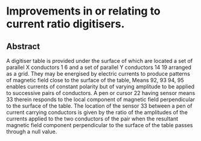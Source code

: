 # Improvements in or relating to current ratio digitisers.

## Abstract
A digitiser table is provided under the surface of which are located a set of parallel X conductors 1 6 and a set of parallel Y conductors 14 19 arranged as a grid. They may be energised by electric currents to produce patterns of magnetic field close to the surface of the table, Means 92, 93 94, 95 enables currents of constant polarity but of varying amplitude to be applied to successive pairs of conductors. A pen or cursor 22 having sensor means 33 therein responds to the local component of magnetic field perpendicular to the surface of the table. The location of the sensor 33 between a pen of current carrying conductors is given by the ratio of the amplitudes of the currents applied to the two conductors of the pair when the resultant magnetic field component perpendicular to the surface of the table passes through a null value.
